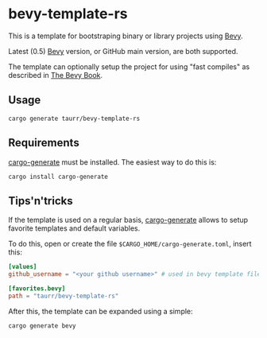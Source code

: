# bevy-template-rs

This is a template for bootstraping binary or library projects using [Bevy].

Latest (0.5) [Bevy] version, or GitHub main version, are both supported.

The template can optionally setup the project for using "fast compiles" as described in [The Bevy Book].

## Usage

```shell
cargo generate taurr/bevy-template-rs
```

## Requirements

[cargo-generate] must be installed. The easiest way to do this is:

```shell
cargo install cargo-generate
```

## Tips'n'tricks

If the template is used on a regular basis, [cargo-generate] allows to setup favorite templates and default variables.

To do this, open or create the file `$CARGO_HOME/cargo-generate.toml`, insert this:
```toml
[values]
github_username = "<your github username>" # used in bevy template files where appropriate

[favorites.bevy]
path = "taurr/bevy-template-rs"
```

After this, the template can be expanded using a simple:

```shell
cargo generate bevy
```

[Bevy]:https://bevyengine.org
[cargo-generate]:https://github.com/cargo-generate/cargo-generate
[The Bevy Book]:https://bevyengine.org/learn/book